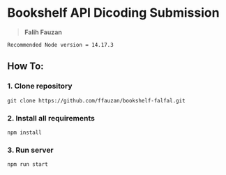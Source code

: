 # Bookshelf API Dicoding Submission
> **Falih Fauzan**
```
Recommended Node version = 14.17.3
```
## How To:
### 1.  Clone repository
```
git clone https://github.com/ffauzan/bookshelf-falfal.git
```
### 2. Install all requirements
```
npm install
```
### 3. Run server
```
npm run start
```